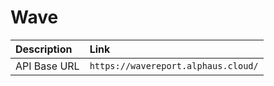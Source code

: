 # Wave

| Description | Link |
| :--- | :--- |
| API Base URL | `https://wavereport.alphaus.cloud/` |

